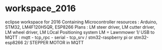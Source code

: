 # workspace_2016
eclipse workspace for 2016
Containing Microcontroller resources : Arduino, STM32, LM4F120H5QR, ESP8266
Plans : LM steer driver, LM cutter driver, LM wheel driver, LM LOcal Positioning system
LM = Lawnmower
1/ USB to MQTT : mqtt - tcp_rpc - serial - tcp_srv / stm32-raspberry pi or stm32-esp8266
2/ STEPPER MOTOR in MQTT 
